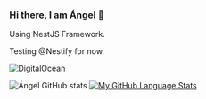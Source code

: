 ### Hi there, I am Ángel 👋

 
 Using NestJS Framework. 
 
 Testing @Nestify for now.
 

 ![DigitalOcean](https://img.shields.io/badge/-Digital%20Ocean-darkblue?style=flat-square&logo=digitalocean)


![Ángel GitHub stats](https://github-readme-stats.vercel.app/api?username=angeldelacruzdev&show_icons=true&theme=radical) [![My GitHub Language Stats](https://github-readme-stats.vercel.app/api/top-langs/?username=angeldelacruzdev&langs_count=5&theme=radical)]()

 

 

 
